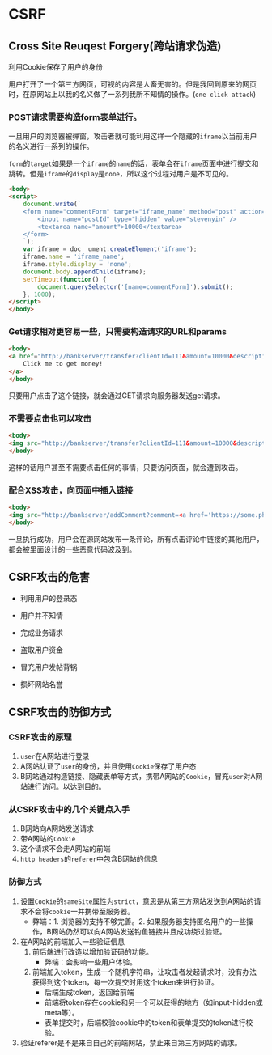 # CSRF
## Cross Site Reuqest Forgery(跨站请求伪造)
利用Cookie保存了用户的身份

用户打开了一个第三方网页，可视的内容是人畜无害的。但是我回到原来的网页时，在原网站上以我的名义做了一系列我所不知情的操作。(`one click attack`)

### POST请求需要构造form表单进行。
一旦用户的浏览器被弹窗，攻击者就可能利用这样一个隐藏的`iframe`以当前用户的名义进行一系列的操作。

`form`的`target`如果是一个`iframe`的`name`的话，表单会在`iframe`页面中进行提交和跳转。但是`iframe`的`display`是`none`，所以这个过程对用户是不可见的。
```html
<body>
<script>
    document.write(`
    <form name="commentForm" target="iframe_name" method="post" action="http://bankserver/post/transferMoney">
        <input name="postId" type="hidden" value="stevenyin" />
        <textarea name="amount">10000</textarea>
    </form>
    `);
    var iframe = doc  ument.createElement('iframe');
    iframe.name = 'iframe_name';
    iframe.style.display = 'none';
    document.body.appendChild(iframe);
    setTimeout(function() {
        document.querySelector('[name=commentForm]').submit();
    }, 1000);
</script>
</body>
```
### Get请求相对更容易一些，只需要构造请求的URL和params
```html
<body>
<a href="http://bankserver/transfer?clientId=111&amount=10000&description=stupidDesign">
    Click me to get money!
</a>
</body>
```
只要用户点击了这个链接，就会通过GET请求向服务器发送get请求。

### 不需要点击也可以攻击
```html
<body>
<img src="http://bankserver/transfer?clientId=111&amount=10000&description=stupidDesign" />
</body>
```
这样的话用户甚至不需要点击任何的事情，只要访问页面，就会遭到攻击。

### 配合XSS攻击，向页面中插入链接 
```html
<body>
<img src="http://bankserver/addComment?comment=<a href='https://some.phishing.websites/click_and_delete_all_your_data_!'>Click me!</a>" />
</body>
```
一旦执行成功，用户会在源网站发布一条评论，所有点击评论中链接的其他用户，都会被里面设计的一些恶意代码波及到。

## CSRF攻击的危害
- 利用用户的登录态
- 用户并不知情
- 完成业务请求

- 盗取用户资金
- 冒充用户发帖背锅
- 损坏网站名誉


## CSRF攻击的防御方式
### CSRF攻击的原理
1. `user`在A网站进行登录
2. A网站认证了`user`的身份，并且使用`Cookie`保存了用户态
3. B网站通过构造链接、隐藏表单等方式，携带A网站的`Cookie`，冒充`user`对A网站进行访问。以达到目的。

### 从CSRF攻击中的几个关键点入手
1. B网站向A网站发送请求
2. 带A网站的`Cookie`
3. 这个请求不会走A网站的前端
4. `http headers`的`referer`中包含B网站的信息

### 防御方式
1. 设置`Cookie`的`sameSite`属性为`strict`，意思是从第三方网站发送到A网站的请求不会将`cookie`一并携带至服务器。
   - 弊端：1. 浏览器的支持不够完善。2. 如果服务器支持匿名用户的一些操作，B网站仍然可以向A网站发送钓鱼链接并且成功绕过验证。
2. 在A网站的前端加入一些验证信息
   1. 前后端进行改造以增加验证码的功能。
      - 弊端：会影响一些用户体验。
   2. 前端加入token，生成一个随机字符串，让攻击者发起请求时，没有办法获得到这个token，每一次提交时用这个token来进行验证。
      - 后端生成token，返回给前端
      - 前端将token存在cookie和另一个可以获得的地方（如input-hidden或meta等）。
      - 表单提交时，后端校验cookie中的token和表单提交的token进行校验。
3. 验证referer是不是来自自己的前端网站，禁止来自第三方网站的请求。
